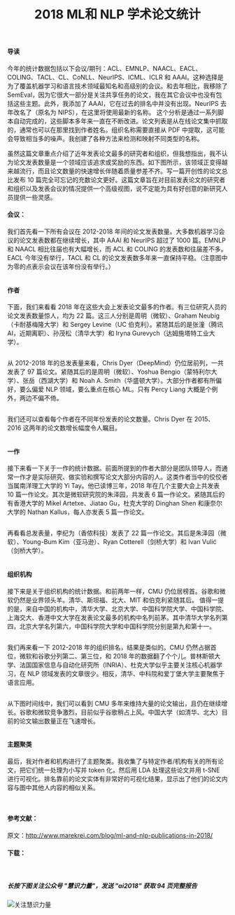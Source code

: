 ﻿---
layout: post
title: 2018 ML和 NLP 学术论文统计
author:  
tags: [ 资讯, 人工智能, 机器学习, 自然语言处理]
excerpt: 今年的统计数据包括以下会议/期刊：ACL、EMNLP、NAACL、EACL、COLING、TACL、CL、CoNLL、NeurIPS、ICML、ICLR 和 AAAI。这种选择是为了覆盖机器学习和语言技术领域最知名和高级别的会议。和去年相比，我移除了 SemEval，因为它很大一部分是关注共享任务的论文，我在其它会议中也没有包括这些主题。此外，我添加了 AAAI，它在过去的排名中并没有出现。NeurIPS 去年改名了（原名为 NIPS），在这里将使用最新的名称。
category:
- 资讯 
image: 
  path: http://www.cnv4.com/images/aiindex2018.png
  width: 1200
  height: 630
comments: true 
---

####  导读

今年的统计数据包括以下会议/期刊：ACL、EMNLP、NAACL、EACL、COLING、TACL、CL、CoNLL、NeurIPS、ICML、ICLR 和 AAAI。这种选择是为了覆盖机器学习和语言技术领域最知名和高级别的会议。和去年相比，我移除了 SemEval，因为它很大一部分是关注共享任务的论文，我在其它会议中也没有包括这些主题。此外，我添加了 AAAI，它在过去的排名中并没有出现。NeurIPS 去年改名了（原名为 NIPS），在这里将使用最新的名称。
这个分析是通过一系列脚本自动完成的，这些脚本多年来一直在不断改进。论文列表是从在线论文集中抓取的，通常也可以在那里找到作者姓名。组织名称需要直接从 PDF 中提取，这可能会导致相当多的噪声。我创建了各种方法来检测和映射不同类型的名称。

虽然这篇文章重点介绍了近年发表论文最多的研究者和组织，但我想指出，我不认为论文发表数量是一个领域应该追求或奖励的东西。如下图所示，该领域正变得越来越流行，而且论文数量的快速增长伴随着质量参差不齐。写一篇开创性的论文总比发布 10 篇完全可忘记的充数论文更好。这篇文章旨在对目前发表论文的研究者和组织以及发表会议的情况提供一个高级视图，说不定能为具有好创意的新研究人员提供一些灵感。

#### 会议：

我们首先看一下所有会议在 2012-2018 年间的论文发表数量。大多数机器学习会议的论文发表数都在继续增长，其中 AAAI 和 NeurIPS 超过了 1000 篇。EMNLP 和 NAACL 相比往届也有大幅增长，而 ACL 和 COLING 的发表数和往届差不多。EACL 今年没有举行，TACL 和 CL 的论文发表数多年来一直保持平稳。（注意图中为零的点表示会议在该年份没有举行。）


<img src='/images/mlnlpstat/01.jpg' alt="" class="img-responsive" style="margin:0 auto;"/>

#### 作者

下面，我们来看看 2018 年在这些大会上发表论文最多的作者。有三位研究人员的论文发表数量惊人，均为 22 篇。这三人分别是周明（微软）、Graham Neubig（卡耐基梅隆大学）和 Sergey Levine（UC 伯克利）。紧随其后的是张潼（腾讯 AI，近期离职）、孙茂松（清华大学）和 Iryna Gurevych（达姆施塔特工业大学）。
 
<img src='/images/mlnlpstat/02.jpg' alt="" class="img-responsive" style="margin:0 auto;"/>

从 2012-2018 年的总发表量来看，Chris Dyer（DeepMind）仍位居前列，一共发表了 97 篇论文。紧随其后的是周明（微软）、Yoshua Bengio（蒙特利尔大学）、张岳（西湖大学）和 Noah A. Smith（华盛顿大学）。大部分作者都有所偏好，要么偏爱 NLP 领域，要么重点在核心 ML。只有 Percy Liang 大概是个例外，两边不偏不倚。
 
<img src='/images/mlnlpstat/03.jpg' alt="" class="img-responsive" style="margin:0 auto;"/>

我们还可以查看每个作者在不同年份发表的论文数量。Chris Dyer 在 2015、2016 这两年的论文数增长幅度令人瞩目。

<img src='/images/mlnlpstat/04.jpg' alt="" class="img-responsive" style="margin:0 auto;"/>

#### 一作

接下来看一下关于一作的统计数据。前面所提到的作者大部分是团队领导人，而通常一作才是实际研究、做实验和撰写论文大部分内容的人。这类作者当中的佼佼者当属南洋理工大学的 Yi Tay。他已读博三年，2018 年在几个主要大会上共发表 10 篇一作论文。其次是微软研究院的朱泽园，共发表 6 篇一作论文。紧随其后的有香港大学的 Mikel Artetxe、Jiatao Gu，杜克大学的 Dinghan Shen 和康奈尔大学的 Nathan Kallus，每人亦发表 5 篇一作论文。

<img src='/images/mlnlpstat/05.jpg' alt="" class="img-responsive" style="margin:0 auto;"/>
 
再看看总发表量，李纪为（香侬科技）发表了 22 篇一作论文。其后是朱泽园（微软）、Young-Bum Kim（亚马逊）、Ryan Cotterell（剑桥大学）和 Ivan Vulić（剑桥大学）。

<img src='/images/mlnlpstat/06.jpg' alt="" class="img-responsive" style="margin:0 auto;"/>
 
#### 组织机构

接下来是关于组织机构的统计数据。和前两年一样，CMU 仍位居榜首。谷歌和微软仍然是业界领头羊。清华、斯坦福、北大、MIT 和伯克利紧随其后。
值得一提的是，来自中国的机构中，清华大学、北京大学、中国科学院大学、中国科学院、上海交大、香港中文大学在发表论文最多的机构中名列前茅。其中清华大学名列第四，北京大学名列第六，中国科学院大学和中国科学院分别是第九和第十一。
 
<img src='/images/mlnlpstat/07.jpg' alt="" class="img-responsive" style="margin:0 auto;"/>

我们再来看一下 2012-2018 年的组织排名，结果是类似的。CMU 仍然占据首位，微软和谷歌分列第二、第三位，和 2018 年的数据翻了个个儿。普林斯顿大学、法国国家信息与自动化研究所（INRIA）、杜克大学似乎主要关注核心机器学习，在 NLP 领域发表的文章很少。相反，清华、中科院和爱丁堡大学主要聚焦于语言应用。
 
<img src='/images/mlnlpstat/08.jpg' alt="" class="img-responsive" style="margin:0 auto;"/>

从下图时间线中，我们可以看到 CMU 多年来维持大量的论文输出，且仍在继续增长。谷歌和微软竞争激烈，目前似乎谷歌稍占上风。中国大学（如清华、北大）目前的论文输出数量正在飞速增长。

<img src='/images/mlnlpstat/09.jpg' alt="" class="img-responsive" style="margin:0 auto;"/>

#### 主题聚类

最后，我对作者和机构进行了主题聚类。我收集了与特定作者/机构有关的所有论文，把它们统一处理为小写并 token 化，然后用 LDA 处理这些论文并用 t-SNE 进行可视化。排名靠前的论文实体有非常好的可视化结果，显示出了他们的论文内容与图中其他人内容的相似关系。

<img src='/images/mlnlpstat/10.jpg' alt="" class="img-responsive" style="margin:0 auto;"/>

<img src='/images/mlnlpstat/11.jpg' alt="" class="img-responsive" style="margin:0 auto;"/>

#### 参考文献：

原文：http://www.marekrei.com/blog/ml-and-nlp-publications-in-2018/

#### 下载：

<br/>

<h5 class="red-text text-center">长按下图关注公众号 "<b>慧识力量</b>"，发送 "<b>ai2018</b>" 获取 94 页完整报告</h5>

<img src='/images/powertoknow_x.png' alt="关注慧识力量" class="img-responsive" style="margin:0 auto;"/>

